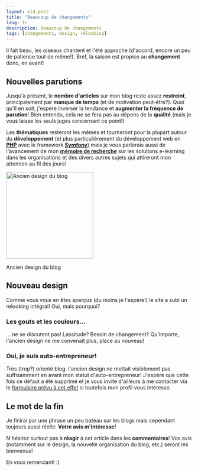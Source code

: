 ```yaml
---
layout: old_post
title: "Beaucoup de changements"
lang: fr
description: Beaucoup de changements
tags: [changements, design, relooking]
---
```


Il fait beau, les oiseaux chantent et l'été approche (d'accord, encore un peu de patience tout de même!). Bref, la saison est propice au **changement** donc, en avant!

## Nouvelles parutions

Jusqu'à présent, le **nombre d'articles** sur mon blog reste assez **restreint**, principalement par **manque de temps** (et de motivation peut-être?). Quoi qu'il en soit, j'espère inverser la tendance et **augmenter la fréquence de parution**! Bien entendu, cela ne se fera pas au dépens de la **qualité** (mais je vous laisse les seuls juges concernant ce point!)

Les **thématiques** resteront les mêmes et tourneront pour la plupart autour du **développement** (et plus particulièrement du développement web en **<a title="Tous les articles concernant PHP" href="http://www.odolbeau.fr/tag/php">PHP</a>** avec le framework **<a title="Tous les articles concernant Symfony" href="http://www.odolbeau.fr/tag/symfony">Symfony</a>**) mais je vous parlerais aussi de l'avancement de mon **<a title="Tous les articles relatifs à mon mémoire de recherche" href="http://www.odolbeau.fr/tag/memoire-de-recherche">mémoire de recherche</a>** sur les solutions e-learning dans les organisations et des divers autres sujets qui attireront mon attention au fil des jours!

<div class="img-container-medium alignright">
    <img title="Ancien design du blog" src="{{ 'images/posts/2010-05-19/ancien-design.png' | asset_url }}" alt="Ancien design du blog" width="235" height="235" />
    <p class="legend">
        Ancien design du blog
    </p>
</div>

## Nouveau design

Comme vous vous en êtes aperçus (du moins je l'espère!) le site a subi un relooking intégral! Oui, mais pourquoi?

### Les gouts et les couleurs...

... ne se discutent pas! Lassitude? Besoin de changement? Qu'importe, l'ancien design ne me convenait plus, place au nouveau!

### Oui, je suis auto-entrepreneur!

Très (trop?) orienté blog, l'ancien design ne mettait visiblement pas suffisamment en avant mon statut d'auto-entrepreneur! J'espère que cette fois ce défaut a été supprimé et je vous invite d'ailleurs à me contacter via le <a title="Contact" href="http://www.odolbeau.fr/contact">formulaire prévu à cet effet</a> si toutefois mon profil vous intéresse.

## Le mot de la fin

Je finirai par une phrase un peu bateau sur les blogs mais cependant toujours aussi réelle: **Votre avis m'intéresse!**

N'hésitez surtout pas à **réagir** à cet article dans les **commentaires**! Vos avis (notamment sur le design, la nouvelle organisation du blog, etc.) seront les bienvenus!

En vous remerciant! :)
